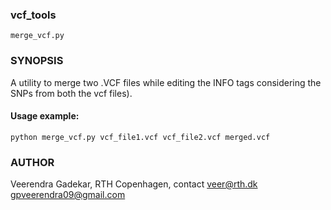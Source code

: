 ### vcf_tools

<pre><code>merge_vcf.py </code></pre>

### SYNOPSIS

A utility to merge two .VCF files while editing the INFO tags considering the SNPs from both the vcf files).

#### Usage example:

<pre><code>python merge_vcf.py vcf_file1.vcf vcf_file2.vcf merged.vcf
</code></pre>


### AUTHOR
Veerendra Gadekar, RTH Copenhagen, contact [veer@rth.dk](mailto:veer@rth.dk) [gpveerendra09@gmail.com](mailto:gpveerendra09@gmail.com)
